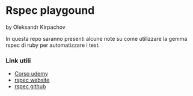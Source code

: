 # Rspec playgound
by Oleksandr Kirpachov

In questa repo saranno presenti alcune note su come utilizzare la gemma rspec di ruby per automatizzare i test.

### Link utili
- [Corso udemy](https://www.udemy.com/share/1023jY3@4bHwohSqZ_svd2PGwYD1ji66vw6hDFf9ZZu5pnVqD7JV3DtEKR0GbyKUlyJLJkZ7_g==/)
- [rspec website](https://rspec.info/)
- [rspec github](https://github.com/rspec/rspec-metagem)

